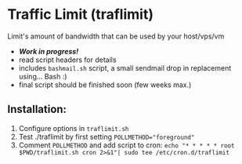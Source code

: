 # Traffic Limit (traflimit)
Limit's amount of bandwidth that can be used by your host/vps/vm

* ***Work in progress!***
* read script headers for details
* includes ```bashmail.sh``` script, a small sendmail drop in replacement using... Bash :)
* final script should be finished soon (few weeks max.)

## Installation:
1) Configure options in ```traflimit.sh```
2) Test ./traflimit by first setting ```POLLMETHOD="foreground"```
3) Comment ```POLLMETHOD``` and add script to cron:
   ```echo "* * * * * root $PWD/traflimit.sh cron 2>&1"| sudo tee /etc/cron.d/traflimit```

